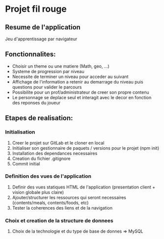 # Projet fil rouge

## Resume de l'application
Jeu d'apprentissage par navigateur

## Fonctionnalites:
* Choisir un theme ou une matiere (Math, geo, ...)
* Systeme de progression par niveau
* Necessite de terminer un niveau pour acceder au suivant
* Affichage de l'information a retenir au demarrage du niveau puis questions pour valider le parcours
* Possibilite pour un prof/administrateur de creer son propre contenu
* Le personnage se deplace seul et interagit avec le decor en fonction des reponses du joueur

## Etapes de realisation:
### Initialisation
1. Creer le projet sur GitLab et le cloner en local
2. Initialiser son gestionnaire de paquets / versions pour le projet (npm init)
3. Installation des dependances necessaires
4. Creation du fichier .gitignore
5. Commit initial

### Definition des vues de l'application
1. Definir des vues statiques HTML de l'application (presentation client + vision globale plus claire)
2. Ajouter/structurer les ressources qui seront necessaires (contents/meals, contents/foods, etc)
3. Tester la coherences des liens et de la navigation

### Choix et creation de la structure de donnees
1. Choix de la technologie et du type de base de donnes => MySQL
